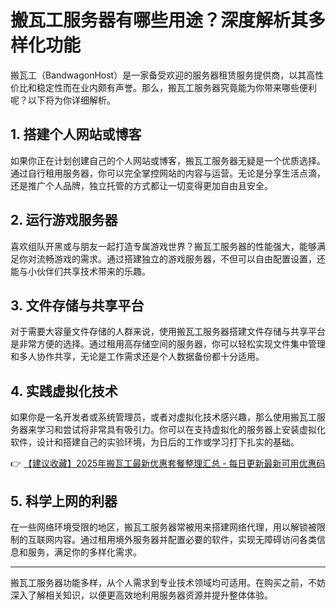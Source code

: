 # 搬瓦工服务器有哪些用途？深度解析其多样化功能

搬瓦工（BandwagonHost）是一家备受欢迎的服务器租赁服务提供商，以其高性价比和稳定性而在业内颇有声誉。那么，搬瓦工服务器究竟能为你带来哪些便利呢？以下将为你详细解析。

## 1. 搭建个人网站或博客
如果你正在计划创建自己的个人网站或博客，搬瓦工服务器无疑是一个优质选择。通过自行租用服务器，你可以完全掌控网站的内容与运营。无论是分享生活点滴，还是推广个人品牌，独立托管的方式都让一切变得更加自由且安全。

## 2. 运行游戏服务器
喜欢组队开黑或与朋友一起打造专属游戏世界？搬瓦工服务器的性能强大，能够满足你对流畅游戏的需求。通过搭建独立的游戏服务器，不但可以自由配置设置，还能与小伙伴们共享技术带来的乐趣。

## 3. 文件存储与共享平台
对于需要大容量文件存储的人群来说，使用搬瓦工服务器搭建文件存储与共享平台是非常方便的选择。通过租用高存储空间的服务器，你可以轻松实现文件集中管理和多人协作共享，无论是工作需求还是个人数据备份都十分适用。

## 4. 实践虚拟化技术
如果你是一名开发者或系统管理员，或者对虚拟化技术感兴趣，那么使用搬瓦工服务器来学习和尝试将非常具有吸引力。你可以在支持虚拟化的服务器上安装虚拟化软件，设计和搭建自己的实验环境，为日后的工作或学习打下扎实的基础。

👉 [【建议收藏】2025年搬瓦工最新优惠套餐整理汇总 - 每日更新最新可用优惠码](https://bit.ly/banwagon)

## 5. 科学上网的利器
在一些网络环境受限的地区，搬瓦工服务器常被用来搭建网络代理，用以解锁被限制的互联网内容。通过租用境外服务器并配置必要的软件，实现无障碍访问各类信息和服务，满足你的多样化需求。

---

搬瓦工服务器功能多样，从个人需求到专业技术领域均可适用。在购买之前，不妨深入了解相关知识，以便更高效地利用服务器资源并提升整体体验。